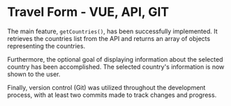 # Travel Form - VUE, API, GIT

The main feature, `getCountries()`, has been successfully implemented. It retrieves the countries list from the API and returns an array of objects representing the countries.

Furthermore, the optional goal of displaying information about the selected country has been accomplished. The selected country's information is now shown to the user.

Finally, version control (Git) was utilized throughout the development process, with at least two commits made to track changes and progress.
